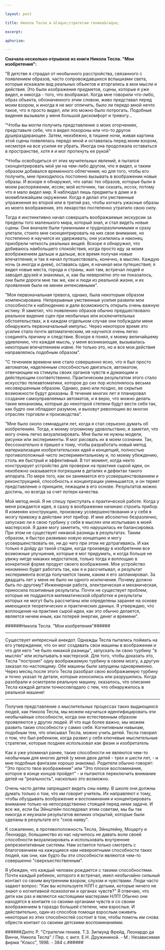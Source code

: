 ```yaml
---

layout: post

title: Никола Тесла и &laquo;стратегии гениев&raquo; 

excerpt:

aphorism:

---
```


**Сначала несколько отрывков из книги Никола Тесла. "Мои изобретения":**

"В детстве я страдал от необычного расстройства, связанного с появлением образов, часто сопровождавшихся вспышками света, которые искажали вид реальных объектов и вторгались в мои мысли и действия. Это были изображения предметов, сцены, которые я уже видел, и никогда - того, что воображал. Когда мне говорили что-либо, образ объекта, обозначенного этим словом, живо представал перед моим взором, и иногда я не мог отличить, было ли передо мной нечто такое, что я просто видел, или это можно было потрогать. Подобные видения вызывали у меня большой дискомфорт и тревогу...

"Чтобы вы могли получить представление о моих огорчениях, представьте себе, что я видел похороны или что-то другое душераздирающее. Затем, неизбежно, в тишине ночи, живая картина этой сцены появлялась передо мной и оставалась перед моим взором, несмотря на все усилия ее убрать. Иногда она продолжала оставаться в пространстве, хотя я и мог проткнуть ее рукой"

"Чтобы освободиться от этих мучительных явлений, я пытался сконцентрировать мой ум на чем-либо другом, что я видел, и таким образом добивался временного облегчения; но для того, чтобы его получить, мне приходилось постоянно вызывать в воображении новые образы. И вскоре я обнаружил, что запас тех образов, которые были в моем распоряжении, иссяк; мой источник, так сказать, иссох, потому что я мало видел мир. Я наблюдал лишь предметы в доме и в моемближайшем окружении. Когда я делал эти умственные упражнения во второй или в третий раз, чтобы изгнать ужасные образы из моего воображения, это лекарство постепенно утратило свою силу.

Тогда я инстинктивно начал совершать воображаемые экскурсии за пределы того маленького мира, который знал, и стал видеть новые сцены. Они вначале были туманными и трудноразличимыми и сразу улетали, стоило мне сконцентрировать на них свое внимание, но постепенно я научился их удерживать; они усилились и наконец приобрели четкость реальных вещей. Вскоре я обнаружил, что добиваюсь наибольшего спокойствия, когда просто иду за моим воображением дальше и дальше, все время получая новые впечатления; и так я начал путешествовать, конечно, в мыслях. Каждую ночь (а иногда и днем), оставаясь один, я начинал мои путешествия; я видел новые места, города и страны, жил там, встречал людей и заводил друзей и знакомых, и, как бы невероятно это ни показалось, они были дороги мне так же, как и люди из реальной жизни, и их проявления были не менее интенсивными".

"Моя первоначальная тревога, однако, была некоторым образом компенсирована. Непрерывные умственные усилия развили мои способности к наблюдению и дали возможность открыть очень важную истину. Я заметил, что появлению образов обычно предшествовало реальное видение сцен при необычных или исключительных обстоятельствах, и в каждом отдельном случае они побуждали меня обнаружить первоначальный импульс. Через некоторое время это усилие стало почти автоматическим, ия научился очень легко соединять причину и следствие. Вскоре я понял, к моему величайшему удивлению, что каждая мысль, у меня возникающая, вызывалась некоторым впечатлением извне. Не только это, но и все мои действия направлялись подобным образом".

"С течением времени мне стало совершенно ясно, что я был просто автоматом, наделенным способностью двигаться, автоматом, отвечающим на стимулы своих органов чувств и думающим и действующим соответственно. Практическим результатом этого стало искусство телеавтоматики, которое до сих пор исполнялось весьма несовершенным образом. Однако, рано или поздно, ее скрытые возможности будут доказаны. В течение многих лет я планировал создание самоуправляемых автоматов, и я верю, что можно делать такие механизмы, которые до некоторой степени будут вести себя так, как будто они обладают разумом, и вызовут революцию во многих отраслях торговли и производства".

"Мне было около семнадцати лет, когда я стал серьезно думать об изобретениях. Тогда, к моему огромному удовольствию, я заметил, что могу очень легко визуализировать. Мне были не нужны модели, рисунки или эксперименты. Я мог рисовать их в моем сознании. Так, бессознательно я пришел к тому, чтобы разработать новый метод материализации изобретательских идей и концепций, полностью противоположный чисто экспериментальному и, по моему убеждению, столь же быстрый и эффективный. В тот момент, когда некто конструирует устройство для проверки на практике сырой идеи, он неизбежно оказывается погрязшим в деталях и дефектах такого аппарата. По мере того, как он занимается его усовершенствованием и реконструкцией, способность к концентрации уменьшается, и он теряет представление о принципе, лежащем в его основе. Результатов можно достичь, но всегда за счет потери качества.

Мой метод иной. Я не спешу приступать к практической работе. Когда у меня рождается идея, я сразу в воображении начинаю строить прибор. Я изменяю конструкцию, произвожу усовершенствования и у себя в мозгу привожу в действие этот прибор. И мне абсолютно безразлично, запускаю ли я свою турбину у себя в мыслях или испытываю в моей мастерской. Я даже могу заметить, что нарушилась ее балансировка. При этом не существует никакой разницы в результатах. Таким образом, я быстро развиваю новую концепцию и могу усовершенствовать ее, ни до чего при этом не дотрагиваясь. И как только я дойду до такой стадии, когда произведу в изобретении все возможные улучшения, которые я мог придумать, и когда больше не увижу нигде никаких недостатков, только тогда я воплощаю в конкретной форме продукт своего воображения. Мое устройство неизменно будет работать так, как я и рассчитывал, и результат эксперимента всегда получается таким, каким я его запланировал. За двадцать лет у меня не было ни одного исключения. Почему должно быть по-другому? Инженерная работа, электрическая и механическая, приносила позитивные результаты. Почти не существует проблем, которые не поддаются математической обработке и результаты которых не могут быть рассчитаны или определены заранее на основе имеющихся теоретических и практических данных. Я утверждаю, что воплощение на практике сырой идеи, как это обычно делается, является ничем иным, как потерей энергии, денег и времени". 

######Никола Тесла. "Мои изобретения"######

*************

Существует интересный анекдот. Однажды Тесла пытались поймать на его утверждении, что он мог создавать свои машины в воображении и что для него "не было никакой разницы", запускать ли свою турбину "в мыслях" или испытывать в мастерской. Для того, чтобы доказать это, Тесла "построил" одну воображаемую турбину в своем мозгу, а другую заказал по-настоящему. Обе машины были запущены одновременно. Через месяц после этого Тесла разобрал свою воображаемую турбину и точно указал те детали, которые износились или разрушились. Когда разобрали и осмотрели реальную машину, оказалось, что описание Тесла каждой детали точносовпадало с тем, что обнаружилось в реальной машине!

*************

Получив представление о мыслительных процессах таких выдающихся людей, как Никола Тесла, мы можем научиться идентифицировать эти необычайные способности, когда они естественным образом проявляются у других людей. И что еще более важно, мы можем развить такие способности у самих себя. Когнитивным навыкам, подобным тем, что описывал Тесла, можно учить детей. Тесла говорил о том, что был ребенком, когда развил у себя ключевые мыслительные стратегии, которые позднее использовал как физик и изобретатель

Как я уже упоминал ранее, такие способности не являются чем-то необычным для многих детей (у меня двое детей - трех и шести лет, - и мне подобные фантазии хорошо знакомы). Родители обычно говорят: "Это просто твое воображение" или "Это плохое воспоминание, которое в конце концов пройдет" - и пытаются переключить внимание детей на "реальность", насколько это возможно.

Очень часто детям запрещают видеть сны наяву. В школе они должны думать только о том, что им говорит учитель. Их направляют к тому, чтобы обуздывать воображение и воспоминания и концентрировать внимание только на непосредственно стоящей перед ними задаче. И все же, если бы Эйнштейн последовал этим советам, мы бы так никогда и неузнали результатов великих открытий, которые были сделаны в результате его "снов наяву".

К сожалению, в противоположность Тесла, Эйнштейну, Моцарту и Леонардо, большинство из нас научилось не давать воли своей способности визуализировать и использовать внутренние репрезентативные системы. Нам остается только смотреть с благоговением на кажущиеся нам невероятными способности таких людей, как они, как будто бы эти способности являются чем-то совершенно "сверхъестественным".

Я убежден, что каждый человек рождается с такими способностями. Почти каждый ребенок, которого я встречал, имел необычайно сильный контакт со своим внутренним взором, слухом и чувствами. Люди часто задают вопрос: "Как вы используете НЛП с детьми, которые ничего не знают о когнитивной психологии и органах чувств?" Я отвечаю, что дети как раз и являются настоящими мастерами НЛП! Обычно они находятся в контакте со своими органами чувств и со своим воображением в гораздо большей степени, чем взрослые. И действительно, один из способов помощи взрослым оживить некоторые из этих способностей состоит в том, чтобы помочь им снова обрести контакт со своими детскими воспоминаниями.

######Дилтс Р. "Стратегии гениев. Т.3. Зигмунд Фрейд, Леонардо да Винчи, Никола Тесла" / Пер. с англ. Е.Н. Дружининой. - М.: Независимая фирма "Класс", 1998. - 384 с.######

